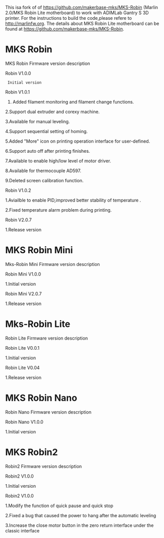 This isa fork of of https://github.com/makerbase-mks/MKS-Robin (Marlin 2.0/MKS Robin Lite motherboard) to work with ADIMLab Gantry S 3D printer. 
For the instructions to build the code,please refere to http://marlinfw.org. 
The details about MKS Robin Lite motherboard can be found at https://github.com/makerbase-mks/MKS-Robin.


# MKS Robin
MKS Robin Firmware version description


Robin V1.0.0

     Initial version


Robin V1.0.1

1. Added filament monitoring and filament change functions.

2.Support dual extruder and corexy machine.

3.Available for manual leveling.

4.Support sequential setting of homing.

5.Added "More" icon on printing operation interface for user-defined.

6.Support auto off after printing finishes.

7.Available to enable high/low level of motor driver.

8.Available for thermocouple AD597.

9.Deleted screen calibration function.
	

Robin V1.0.2

1.Aviailble to enable PID,improved better stability of temperature .

2.Fixed temperature alarm problem during printing.

Robin V2.0.7

1.Release version

# MKS Robin Mini

Mks-Robin Mini Firmware version description

Robin Mini V1.0.0

1.Initial version

Robin Mini V2.0.7

1.Release version

# Mks-Robin Lite
Robin Lite Firmware version description

Robin Lite V0.0.1

1.Initial version
     
Robin Lite V0.04

1.Release version

# MKS Robin Nano

Robin Nano Firmware version description

Robin Nano V1.0.0

1.Initial version

# MKS Robin2

Robin2 Firmware version description

Robin2 V1.0.0

1.Initial version

Robin2 V1.0.0

1.Modify the function of quick pause and quick stop

2.Fixed a bug that caused the power to hang after the automatic leveling

3.Increase the close motor button in the zero return interface under the classic interface

 
  
  
